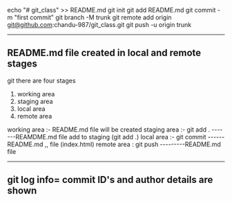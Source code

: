 echo "# git_class" >> README.md
git init
git add README.md
git commit -m "first commit"
git branch -M trunk
git remote add origin git@github.com:chandu-987/git_class.git
git push -u origin trunk

--------------------------------------------------------------
README.md file created in local and remote stages 
--------------------------------------------------------------

git there are four stages 

1. working area
2. staging area 
3. local area
4. remote area

working area :- README.md file will be created
staging area :- git add . -------REAMDME.md file add to staging (git add .)
local area :-  git commit ------ README.md ,, file (index.html)
remote area : git push ---------README.md file


---------------------------------------------------------------
git log info= commit ID's and author details are shown
---------------------------------------------------------------




